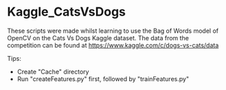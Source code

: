 # Kaggle_CatsVsDogs

These scripts were made whilst learning to use the Bag of Words model of OpenCV on the Cats Vs Dogs Kaggle dataset. The data from the competition can be found at https://www.kaggle.com/c/dogs-vs-cats/data


Tips:
- Create "Cache" directory
- Run "createFeatures.py" first, followed by "trainFeatures.py"

